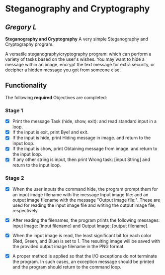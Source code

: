 # Steganography and Cryptography

## *Gregory L*

**Steganography and Cryptography** A very simple Steganography and Cryptography program.

A versatile steganography/cryptography program: which can perform a variety of tasks based on the user's wishes. 
You may want to hide a message within an image, encrypt the text message for extra security, 
or decipher a hidden message you got from someone else.

## Functionality

The following **required** Objectives are completed:


### Stage 1

* [X] Print the message Task (hide, show, exit): and read standard input in a loop.
* [X] If the input is exit, print Bye! and exit.
* [X] If the input is hide, print Hiding message in image. and return to the input loop.
* [X] If the input is show, print Obtaining message from image. and return to the input loop.
* [X] If any other string is input, then print Wrong task: [input String] and return to the input loop.

### Stage 2

* [X] When the user inputs the command hide, the program prompt them for an input image filename with the message Input image file: 
and an output image filename with the message "Output image file:". 
These are used for reading the input image file and writing the output image file, respectively.


* [X] After reading the filenames, the program prints the following messages: 
Input Image: [input filename] and Output Image: [output filename].


* [X] When the input image is read, the least significant bit for each color (Red, Green, and Blue) is set to 1. 
The resulting image will be saved with the provided output image filename in the PNG format.


* [X] A proper method is applied so that the I/O exceptions do not terminate the program. 
In such cases, an exception message should be printed and the program should return to the command loop.
